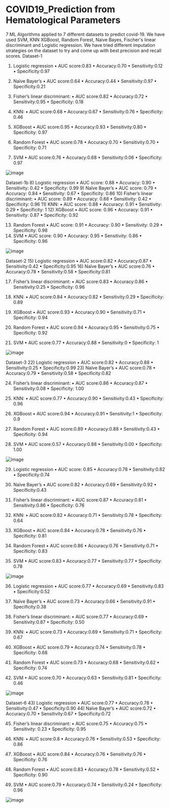 # COVID19_Prediction from Hematological Parameters
7 ML Algorithms applied to 7 different datasets to predict covid-19.
We have used SVM, KNN XGBoost, Random Forest, Naive Bayes, Fischer's linear discriminant and Logistic regression.
We have tried different imputation strategies on the dataset to try and come up with best precision and recall scores.
Dataset-1
1)	Logistic regression
•	AUC score:0.83
•	Accuracy:0.70
•	Sensitivity:0.12
•	Specificity:0.97
2)	Naïve Bayer’s
•	AUC score:0.64
•	Accuracy:0.44
•	Sensitivity:0.97
•	Specificity:0.21
3)	Fisher’s linear discriminant:
•	AUC score:0.82
•	Accuracy:0.72
•	Sensitivity:0.95
•	Specificity: 0.18
4)	KNN:
•	AUC score:0.68
•	Accuracy:0.67
•	Sensitivity:0.76
•	Specificity: 0.46
5)	XGBoost
•	AUC score:0.95
•	Accuracy:0.93
•	Sensitivity:0.80
•	Specificity: 0.97

6)	Random Forest
•	AUC score:0.78
•	Accuracy:0.70
•	Sensitivity:0.70
•	Specificity: 0.71
7)	SVM
•	AUC score:0.76
•	Accuracy:0.68
•	Sensitivity:0.06
•	Specificity: 0.97

![image](https://user-images.githubusercontent.com/39831386/130591811-cfa621f3-8f6f-42ff-8a9d-280a30c194f9.png)

Dataset-1b
8)	Logistic regression
•	AUC score: 0.88 
•	Accuracy: 0.90
•	Sensitivity: 0.42
•	Specificity: 0.99
9)	Naïve Bayer’s
•	AUC score: 0.79
•	Accuracy: 0.84
•	Sensitivity: 0.67
•	Specificity: 0.86
10)	Fisher’s linear discriminant:
•	AUC score: 0.89
•	Accuracy: 0.88
•	Sensitivity: 0.42
•	Specificity: 0.96
11)	KNN:
•	AUC score: 0.88
•	Accuracy: 0.91
•	Sensitivity: 0.29
•	Specificity: 1
12)	XGBoost
•	AUC score: 0.96
•	Accuracy: 0.91
•	Sensitivity: 0.87
•	Specificity: 0.92

13)	Random Forest
•	AUC score: 0.91
•	Accuracy: 0.90
•	Sensitivity: 0.29
•	Specificity: 0.98
14)	SVM
•	AUC score: 0.90
•	Accuracy: 0.95
•	Sensitivity: 0.86
•	Specificity: 0.96

![image](https://user-images.githubusercontent.com/39831386/130591843-61ce2cfd-82fc-46bc-9a71-892466a0988e.png)

Dataset-2
15)	Logistic regression
•	AUC score:0.82
•	Accuracy:0.87
•	Sensitivity:0.42
•	Specificity:0.95
16)	Naïve Bayer’s
•	AUC score:0.76
•	Accuracy:0.78
•	Sensitivity:0.58
•	Specificity:0.81

17)	Fisher’s linear discriminant:
•	AUC score:0.83
•	Accuracy:0.86
•	Sensitivity:0.25
•	Specificity: 0.96
18)	KNN:
•	AUC score:0.84
•	Accuracy:0.82
•	Sensitivity:0.29
•	Specificity: 0.89
19)	XGBoost
•	AUC score:0.93
•	Accuracy:0.90
•	Sensitivity:0.71
•	Specificity: 0.94

20)	Random Forest
•	AUC score:0.94
•	Accuracy:0.95
•	Sensitivity:0.75
•	Specificity: 0.92
21)	SVM
•	AUC score:0.77
•	Accuracy:0.88
•	Sensitivity:0
•	Specificity: 1

![image](https://user-images.githubusercontent.com/39831386/130591867-55f12596-bf3a-4c4b-9624-86aaf2b6cf25.png)

Dataset-3
22)	Logistic regression
•	AUC score:0.82
•	Accuracy:0.88
•	Sensitivity:0.25
•	Specificity:0.99
23)	Naïve Bayer’s
•	AUC score:0.78
•	Accuracy:0.79
•	Sensitivity:0.58
•	Specificity:0.82

24)	Fisher’s linear discriminant:
•	AUC score:0.86
•	Accuracy:0.87
•	Sensitivity:0.08
•	Specificity: 1.00

25)	KNN:
•	AUC score:0.77
•	Accuracy:0.90
•	Sensitivity:0.43
•	Specificity: 0.96
26)	XGBoost
•	AUC score:0.94
•	Accuracy:0.91
•	Sensitivity:1
•	Specificity: 0.9

27)	Random Forest
•	AUC score:0.89
•	Accuracy:0.88
•	Sensitivity:0.43
•	Specificity: 0.94
28)	SVM
•	AUC score:0.57
•	Accuracy:0.88
•	Sensitivity:0.00
•	Specificity: 1.00

![image](https://user-images.githubusercontent.com/39831386/130591883-06c097f0-501f-4d22-ba19-433000597efb.png)

29)	Logistic regression
•	AUC score: 0.85
•	Accuracy:0.78
•	Sensitivity:0.82
•	Specificity:0.74
30)	Naïve Bayer’s
•	AUC score:0.82
•	Accuracy:0.69
•	Sensitivity:0.92
•	Specificity:0.43

31)	Fisher’s linear discriminant:
•	AUC score:0.87
•	Accuracy:0.81
•	Sensitivity:0.86
•	Specificity: 0.76

32)	KNN:
•	AUC score:0.82
•	Accuracy:0.71
•	Sensitivity:0.78
•	Specificity: 0.64
33)	XGBoost
•	AUC score:0.84
•	Accuracy:0.78
•	Sensitivity:0.76
•	Specificity: 0.81

34)	Random Forest
•	AUC score:0.86
•	Accuracy:0.76
•	Sensitivity:0.71
•	Specificity: 0.83
35)	SVM
•	AUC score:0.83
•	Accuracy:0.77
•	Sensitivity:0.77
•	Specificity: 0.78

![image](https://user-images.githubusercontent.com/39831386/130591904-a6e5c357-24e3-4aa2-86c6-f3afc2092d68.png)

36)	Logistic regression
•	AUC score:0.77
•	Accuracy:0.69
•	Sensitivity:0.83
•	Specificity:0.52
37)	Naïve Bayer’s
•	AUC score:0.73
•	Accuracy:0.66
•	Sensitivity:0.91
•	Specificity:0.38

38)	Fisher’s linear discriminant:
•	AUC score:0.77
•	Accuracy:0.69
•	Sensitivity:0.87
•	Specificity: 0.50
39)	KNN:
•	AUC score:0.73
•	Accuracy:0.69
•	Sensitivity:0.71
•	Specificity: 0.67
40)	XGBoost
•	AUC score:0.79
•	Accuracy:0.74
•	Sensitivity:0.78
•	Specificity: 0.68

41)	Random Forest
•	AUC score:0.73
•	Accuracy:0.68
•	Sensitivity:0.62
•	Specificity: 0.74
42)	SVM
•	AUC score:0.70
•	Accuracy:0.63
•	Sensitivity:0.81
•	Specificity: 0.46

![image](https://user-images.githubusercontent.com/39831386/130591924-4baeb83c-89fa-4509-abbf-1d6639282144.png)

Dataset-6
43)	Logistic regression
•	AUC score:0.77
•	Accuracy:0.78
•	Sensitivity:0.47
•	Specificity:0.90
44)	Naïve Bayer’s
•	AUC score:0.72
•	Accuracy:0.70
•	Sensitivity:0.67
•	Specificity:0.72

45)	Fisher’s linear discriminant:
•	AUC score:0.75
•	Accuracy:0.75
•	Sensitivity: 0.23
•	Specificity: 0.95
46)	KNN:
•	AUC score:0.8
•	Accuracy:0.76
•	Sensitivity:0.53
•	Specificity: 0.86
47)	XGBoost
•	AUC score:0.84
•	Accuracy:0.76
•	Sensitivity:0.76
•	Specificity: 0.76

48)	Random Forest
•	AUC score:0.83
•	Accuracy:0.78
•	Sensitivity:0.52
•	Specificity: 0.90
49)	SVM
•	AUC score:0.79
•	Accuracy:0.74
•	Sensitivity:0.24
•	Specificity: 0.96

![image](https://user-images.githubusercontent.com/39831386/130591946-bc979a76-565b-4bad-aa04-b7846b4122e2.png)
